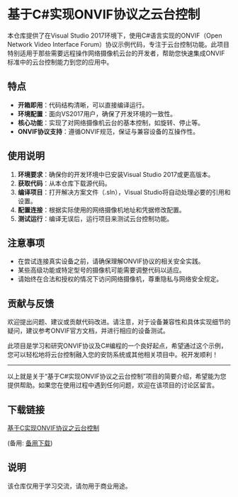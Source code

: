 # 基于C#实现ONVIF协议之云台控制

本仓库提供了在Visual Studio 2017环境下，使用C#语言实现的ONVIF（Open Network Video Interface Forum）协议示例代码，专注于云台控制功能。此项目特别适用于那些需要远程操作网络摄像机云台的开发者，帮助您快速集成ONVIF标准中的云台控制能力到您的应用中。

## 特点

- **开箱即用**：代码结构清晰，可以直接编译运行。
- **环境配置**：面向VS2017用户，确保了开发环境的一致性。
- **核心功能**：实现了对网络摄像机云台的基本控制，如旋转、停止等。
- **ONVIF协议支持**：遵循ONVIF规范，保证与兼容设备的互操作性。

## 使用说明

1. **环境要求**：确保你的开发环境中已安装Visual Studio 2017或更高版本。
2. **获取代码**：从本仓库下载源代码。
3. **编译项目**：打开解决方案文件（.sln），Visual Studio将自动处理必要的引用和设置。
4. **配置连接**：根据实际使用的网络摄像机地址和凭据修改配置。
5. **测试运行**：编译无误后，运行项目来测试云台控制功能。

## 注意事项

- 在尝试连接真实设备之前，请确保理解ONVIF协议的相关安全实践。
- 某些高级功能或特定型号的摄像机可能需要调整代码以适应。
- 请始终在合法和授权的情况下访问网络摄像机，尊重隐私与网络安全规定。

## 贡献与反馈

欢迎提出问题、建议或贡献代码改进。请注意，对于设备兼容性和具体实现细节的疑问，建议参考ONVIF官方文档，并进行相应的设备测试。

此项目是学习和研究ONVIF协议及C#编程的一个良好起点，希望通过这个示例，您可以轻松地将云台控制融入您的安防系统或其他相关项目中。祝开发顺利！

---

以上就是关于“基于C#实现ONVIF协议之云台控制”项目的简要介绍，希望能为您提供帮助。如果您在使用过程中遇到任何问题，欢迎在该项目的讨论区留言。

## 下载链接
[基于C实现ONVIF协议之云台控制](https://pan.quark.cn/s/ed8355f8557c) 

(备用: [备用下载](https://pan.baidu.com/s/1O1U_ivzmv6HPw1EqvOSmWw?pwd=1234))

## 说明

该仓库仅用于学习交流，请勿用于商业用途。
